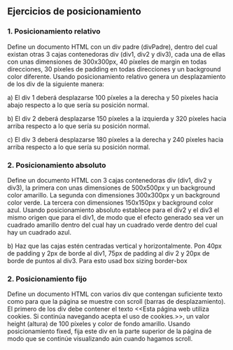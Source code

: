 ## Ejercicios de posicionamiento

### 1. Posicionamiento relativo

Define un documento HTML con un div padre (divPadre), dentro del cual existan otras 3 cajas contenedoras div (div1, div2 y div3), cada una de ellas con unas dimensiones de 300x300px, 40 píxeles de margin en todas direcciones, 30 píxeles de padding en todas direcciones y un background color diferente. Usando posicionamiento relativo genera un desplazamiento de los div de la siguiente manera:

a) El div 1 deberá desplazarse 100 píxeles a la derecha y 50 píxeles hacia abajo respecto a lo que sería su posición normal.

b) El div 2 deberá desplazarse 150 píxeles a la izquierda y 320 píxeles hacia arriba respecto a lo que sería su posición normal.

c) El div 3 deberá desplazarse 180 píxeles a la derecha y 240 píxeles hacia arriba respecto a lo que sería su posición normal.


### 2. Posicionamiento absoluto

Define un documento HTML con 3 cajas contenedoras div (div1, div2 y div3), la primera con unas dimensiones de 500x500px y un background color amarillo. La segunda con dimensiones 300x300px y un background color verde. La tercera con dimensiones 150x150px y background color azul. Usando posicionamiento absoluto establece para el div2 y el div3 el mismo origen que para el div1, de modo que el efecto generado sea ver un cuadrado amarillo dentro del cual hay un cuadrado verde dentro del cual hay un cuadrado azul.


b) Haz que las cajas estén centradas vertical y horizontalmente. Pon 40px de padding y 2px de borde al div1, 75px de padding al div 2 y 20px de borde de puntos al div3. Para esto usad box sizing border-box

### 2. Posicionamiento fijo

Define un documento HTML con varios div que contengan suficiente texto como para que la página se muestre con scroll (barras de desplazamiento). El primero de los div debe contener el texto <<Esta página web utiliza cookies. Si continúa navegando acepta el uso de cookies.>>, un valor height (altura) de 100 píxeles y color de fondo amarillo. Usando posicionamiento fixed, fija este div en la parte superior de la página de modo que se continúe visualizando aún cuando hagamos scroll.
